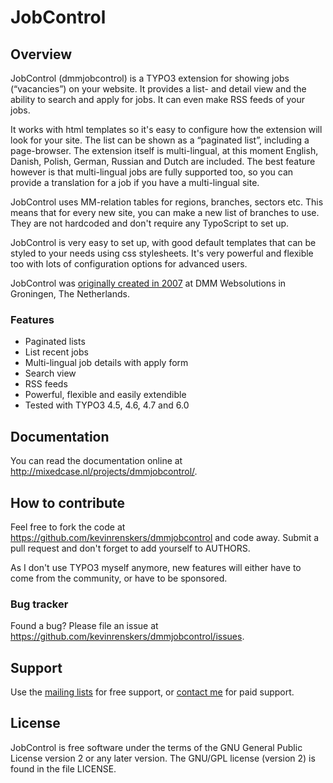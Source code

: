 # JobControl

## Overview
JobControl (dmmjobcontrol) is a TYPO3 extension for showing jobs (“vacancies”) on your website. It provides a list- and detail view and the ability to search and apply for jobs. It can even make RSS feeds of your jobs.

It works with html templates so it's easy to configure how the extension will look for your site. The list can be shown as a “paginated list”, including a page-browser. The extension itself is multi-lingual, at this moment English, Danish, Polish, German, Russian and Dutch are included. The best feature however is that multi-lingual jobs are fully supported too, so you can provide a translation for a job if you have a multi-lingual site.

JobControl uses MM-relation tables for regions, branches, sectors etc. This means that for every new site, you can make a new list of branches to use. They are not hardcoded and don't require any TypoScript to set up.

JobControl is very easy to set up, with good default templates that can be styled to your needs using css stylesheets. It's very powerful and flexible too with lots of configuration options for advanced users.

JobControl was [originally created in 2007](http://mixedcase.nl/articles/2013/04/10/dmmjobcontrol-six-years-old/) at DMM Websolutions in Groningen, The Netherlands.

### Features
* Paginated lists
* List recent jobs
* Multi-lingual job details with apply form
* Search view
* RSS feeds
* Powerful, flexible and easily extendible
* Tested with TYPO3 4.5, 4.6, 4.7 and 6.0

## Documentation
You can read the documentation online at http://mixedcase.nl/projects/dmmjobcontrol/.

## How to contribute
Feel free to fork the code at https://github.com/kevinrenskers/dmmjobcontrol and code away. Submit a pull request and don't forget to add yourself to AUTHORS.

As I don't use TYPO3 myself anymore, new features will either have to come from the community, or have to be sponsored.

### Bug tracker
Found a bug? Please file an issue at https://github.com/kevinrenskers/dmmjobcontrol/issues.

## Support
Use the [mailing lists](http://typo3.org/support/mailing-lists/) for free support, or [contact me](http://mixedcase.nl/about/) for paid support.

## License
JobControl is free software under the terms of the
GNU General Public License version 2 or any later version.
The GNU/GPL license (version 2) is found in the file LICENSE.
